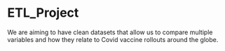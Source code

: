 # ETL_Project
We are aiming to have clean datasets that allow us to compare multiple variables and how they relate to Covid vaccine rollouts around the globe.
